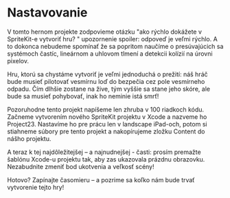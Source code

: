 # Nastavovanie

V tomto hernom projekte zodpovieme otázku "ako rýchlo dokážete v SpriteKit-e vytvoriť hru? " upozornenie spoiler: odpoveď je veľmi rýchlo. A to dokonca nebudeme spomínať že sa popritom naučíme o presúvajúcich sa systémoch častíc, lineárnom a uhlovom tlmení a detekcii kolízií na úrovni pixelov.

Hru, ktorú sa chystáme vytvoriť je veľmi jednoduchá o prežití: náš hráč bude musieť pilotovať vesmírnu loď do bezpečia cez pole vesmírneho odpadu. Čím dlhšie zostane na žive, tým vyššie sa stane jeho skóre, ale bude sa musieť pohybovať, inak ho neminie istá smrť!

Pozoruhodne tento projekt napíšeme len zhruba v 100 riadkoch kódu. Začneme vytvorením nového SpriteKit projektu v Xcode a nazveme ho Project23. Nastavíme ho pre prácu len v landscape iPad-och, potom si stiahneme súbory pre tento projekt a nakopírujeme zložku Content do nášho projektu.

A teraz k tej najdôležitejšej – a najnudnejšej - časti: prosím premažte šablónu Xcode-u projektu tak, aby zas ukazovala prázdnu obrazovku. Nezabudnite zmeniť bod ukotvenia a veľkosť scény!

Hotovo? Zapínajte časomieru – a pozrime sa koľko nám bude trvať vytvorenie tejto hry!
